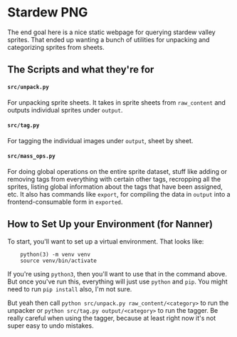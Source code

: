 # Stardew PNG

The end goal here is a nice static webpage for querying stardew valley sprites. That ended up wanting a bunch of utilities for unpacking and categorizing sprites from sheets.

## The Scripts and what they're for

#### `src/unpack.py`

For unpacking sprite sheets. It takes in sprite sheets from `raw_content` and outputs individual sprites under `output`.

#### `src/tag.py`

For tagging the individual images under `output`, sheet by sheet.

#### `src/mass_ops.py`

For doing global operations on the entire sprite dataset, stuff like adding or removing tags from everything with certain other tags, recropping all the sprites, listing global information about the tags that have been assigned, etc. It also has commands like `export`, for compiling the data in `output` into a frontend-consumable form in `exported`.

## How to Set Up your Environment (for Nanner)

To start, you'll want to set up a virtual environment. That looks like:

```
    python(3) -m venv venv
    source venv/bin/activate
```

If you're using `python3`, then you'll want to use that in the command above. But once you've run this, everything will just use `python` and `pip`. You might need to run `pip install` also, I'm not sure.

But yeah then call `python src/unpack.py raw_content/<category>` to run the unpacker or `python src/tag.py output/<category>` to run the tagger. Be really careful when using the tagger, because at least right now it's not super easy to undo mistakes.